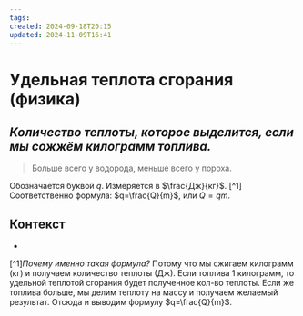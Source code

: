 ```yaml
---
tags: 
created: 2024-09-18T20:15
updated: 2024-11-09T16:41
---
```

# Удельная теплота сгорания (физика)

## ***Количество теплоты, которое выделится, если мы сожжём килограмм топлива.***

> Больше всего у водорода, меньше всего у пороха.

Обозначается буквой $q$. Измеряется в $\frac{Дж}{кг}$. [^1]
Соответственно формула:
$q=\frac{Q}{m}$, или $Q=qm$.
## Контекст
- 

[^1]*Почему именно такая формула?*
Потому что мы сжигаем килограмм (кг) и получаем количество теплоты (Дж). Если топлива 1 килограмм, то удельной теплотой сгорания будет полученное кол-во теплоты. Если же топлива больше, мы делим теплоту на массу и получаем желаемый результат. Отсюда и выводим формулу $q=\frac{Q}{m}$.